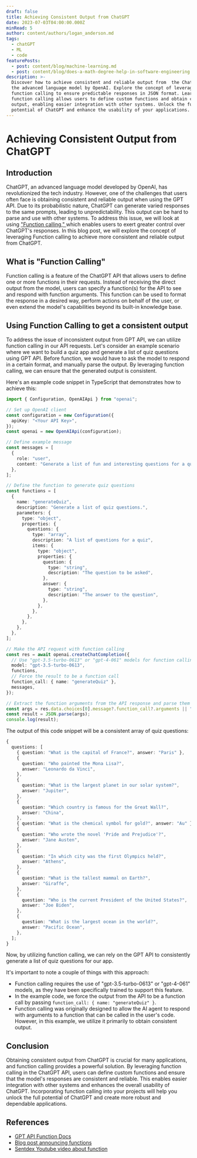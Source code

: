 ```yaml
---
draft: false
title: Achieving Consistent Output from ChatGPT
date: 2023-07-03T04:00:00.000Z
minRead: 5
author: content/authors/logan_anderson.md
tags:
  - chatGPT
  - ML
  - code
featurePosts:
  - post: content/blog/machine-learning.md
  - post: content/blog/does-a-math-degree-help-in-software-engineering.md
description: >-
  Discover how to achieve consistent and reliable output from  the ChatGPT API,
  the advanced language model by OpenAI. Explore the concept of leveraging
  function calling to ensure predictable responses in JSON format. Learn how
  function calling allows users to define custom functions and obtain consistent
  output, enabling easier integration with other systems. Unlock the full
  potential of ChatGPT and enhance the usability of your applications.
---
```


# Achieving Consistent Output from ChatGPT

## Introduction

ChatGPT, an advanced language model developed by OpenAI, has revolutionized the tech industry. However, one of the challenges that users often face is obtaining consistent and reliable output when using the GPT API. Due to its probabilistic nature, ChatGPT can generate varied responses to the same prompts, leading to unpredictability. This output can be hard to parse and use with other systems. To address this issue, we will look at using ["Function calling," ](https://platform.openai.com/docs/guides/gpt/function-calling "Function Calling docs")which enables users to exert greater control over ChatGPT's responses. In this blog post, we will explore the concept of leveraging Function calling to achieve more consistent and reliable output from ChatGPT.

## What is "Function Calling"

Function calling is a feature of the ChatGPT API that allows users to define one or more functions in their requests. Instead of receiving the direct output from the model, users can specify a function(s) for the API to see and respond with function arguments. This function can be used to format the response in a desired way, perform actions on behalf of the user, or even extend the model's capabilities beyond its built-in knowledge base.

## Using Function Calling to get a consistent output

To address the issue of inconsistent output from GPT API, we can utilize function calling in our API requests. Let's consider an example scenario where we want to build a quiz app and generate a list of quiz questions using GPT API. Before function, we would have to ask the model to respond in a certain format, and manually parse the output. By leveraging function calling, we can ensure that the generated output is consistent.

Here's an example code snippet in TypeScript that demonstrates how to achieve this:

```typescript
import { Configuration, OpenAIApi } from "openai";

// Set up OpenAI client
const configuration = new Configuration({
  apiKey: "<Your API Key>",
});
const openai = new OpenAIApi(configuration);

// Define example message
const messages = [
  {
    role: "user",
    content: "Generate a list of fun and interesting questions for a quiz",
  },
];

// Define the function to generate quiz questions
const functions = [
  {
    name: "generateQuiz",
    description: "Generate a list of quiz questions.",
    parameters: {
      type: "object",
      properties: {
        questions: {
          type: "array",
          description: "A list of questions for a quiz",
          items: {
            type: "object",
            properties: {
              question: {
                type: "string",
                description: "The question to be asked",
              },
              answer: {
                type: "string",
                description: "The answer to the question",
              },
            },
          },
        },
      },
    },
  },
];

// Make the API request with function calling
const res = await openai.createChatCompletion({
  // Use "gpt-3.5-turbo-0613" or "gpt-4-061" models for function calling
  model: "gpt-3.5-turbo-0613",
  functions,
  // Force the result to be a function call
  function_call: { name: "generateQuiz" },
  messages,
});

// Extract the function arguments from the API response and parse them
const args = res.data.choices[0].message?.function_call?.arguments || "";
const result = JSON.parse(args);
console.log(result);
```

The output of this code snippet will be a consistent array of quiz questions:

```typescript
{
  questions: [
    { question: "What is the capital of France?", answer: "Paris" },
    {
      question: "Who painted the Mona Lisa?",
      answer: "Leonardo da Vinci",
    },
    {
      question: "What is the largest planet in our solar system?",
      answer: "Jupiter",
    },
    {
      question: "Which country is famous for the Great Wall?",
      answer: "China",
    },
    { question: "What is the chemical symbol for gold?", answer: "Au" },
    {
      question: "Who wrote the novel 'Pride and Prejudice'?",
      answer: "Jane Austen",
    },
    {
      question: "In which city was the first Olympics held?",
      answer: "Athens",
    },
    {
      question: "What is the tallest mammal on Earth?",
      answer: "Giraffe",
    },
    {
      question: "Who is the current President of the United States?",
      answer: "Joe Biden",
    },
    {
      question: "What is the largest ocean in the world?",
      answer: "Pacific Ocean",
    },
  ];
}
```

Now, by utilizing function calling, we can rely on the GPT API to consistently generate a list of quiz questions for our app.

It's important to note a couple of things with this approach:

- Function calling requires the use of "gpt-3.5-turbo-0613" or "gpt-4-061" models, as they have been specifically trained to support this feature.
- In the example code, we force the output from the API to be a function call by passing `function_call: { name: "generateQuiz" }`.
- Function calling was originally designed to allow the AI agent to respond with arguments to a function that can be called in the user's code. However, in this example, we utilize it primarily to obtain consistent output.

## Conclusion

Obtaining consistent output from ChatGPT is crucial for many applications, and function calling provides a powerful solution. By leveraging function calling in the ChatGPT API, users can define custom functions and ensure that the model's responses are consistent and reliable. This enables easier integration with other systems and enhances the overall usability of ChatGPT. Incorporating function calling into your projects will help you unlock the full potential of ChatGPT and create more robust and dependable applications.

## References

- [GPT API Function Docs](https://platform.openai.com/docs/guides/gpt/function-calling)
- [Blog post announcing functions](https://openai.com/blog/function-calling-and-other-api-updates)
- [Sentdex Youtube video about function](https://www.youtube.com/watch?v=0lOSvOoF2to&t=851s)
